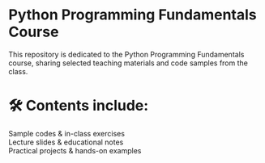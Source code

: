 # Python Programming Fundamentals Course
This repository is dedicated to the Python Programming Fundamentals course, sharing selected teaching materials and code samples from the class.

# 🛠 Contents include:
  Sample codes & in-class exercises  
  Lecture slides & educational notes  
  Practical projects & hands-on examples
